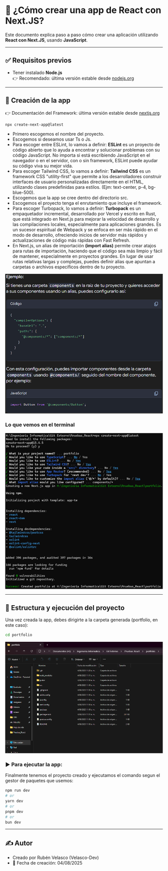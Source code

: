 # 🚀 ¿Cómo crear una app de React con Next.JS?

Este documento explica paso a paso cómo crear una aplicación utilizando **React con Next.JS**, usando  **JavaScript**.

---

## ✅ Requisitos previos

- Tener instalado **Node.js**  
  👉 Recomendado: última versión estable desde [nodejs.org](https://nodejs.org/)

---

## 🎯 Creación de la app

👉 Documentación del Framework: última versión estable desde [nextjs.org](https://nextjs.org/docs/app/getting-started/installation)

```bash
npx create-next-app@latest
```

- Primero escogemos el nombre del proyecto.
- Escogemos si deseamos usar Ts o Js.
- Para escoger entre ESLint, lo vamos a definir: **ESLint** es un proyecto de código abierto que lo ayuda a encontrar y solucionar problemas con su código JavaScript. No importa si está escribiendo JavaScript en el navegador o en el servidor, con o sin framework, ESLint puede ayudar su código viva su mejor vida.
- Para escoger Tailwind CSS, lo vamos a definir: **Tailwind CSS** es un framework CSS "utility-first" que permite a los desarrolladores construir interfaces de usuario personalizadas directamente en el HTML, utilizando clases predefinidas para estilos. (Ejm: text-center, p-4, bg-blue-500).
- Escogemos que la app se cree dentro del directorio src.
- Escogemos el proyecto tenga el enrutamiento que incluye el framework. 
- Para escoger Turbopack, lo vamos a definir: **Turbopack** es un empaquetador incremental, desarrollado por Vercel y escrito en Rust, que está integrado en Next.js para mejorar la velocidad de desarrollo y las compilaciones locales, especialmente para aplicaciones grandes. Es un sucesor espiritual de Webpack y se enfoca en ser más rápido en el modo de desarrollo, ofreciendo inicios de servidor más rápidos y actualizaciones de código más rápidas con Fast Refresh. 
- En Next.js, un alias de importación **(import alias)** permite crear atajos para rutas de importación, haciendo que el código sea más limpio y fácil de mantener, especialmente en proyectos grandes. En lugar de usar rutas relativas largas y complejas, puedes definir alias que apuntan a carpetas o archivos específicos dentro de tu proyecto. 

![Ejemplo de Alias](assets/images/2.png "Ejemplo de Alias")

### Lo que vemos en el terminal

![Creación de la App](assets/images/1.png "Creación de la App")

---

## 📁 Estructura y ejecución del proyecto

Una vez creada la app, debes dirigirte a la carpeta generada (portfolio, en este caso):

```bash
cd portfolio
```

![Directorio de la App](assets/images/3.png "Directorio de la App")

### ▶️ Para ejecutar la app:

Finalmente tenemos el proyecto creado y ejecutamos el comando segun el gestor de paquetes que usemos:

```bash
npm run dev
# or
yarn dev
# or
pnpm dev
# or
bun dev
```

---

## ✍️ Autor

- Creado por Rubén Velasco (Velasco-Dev)
- 📅 Fecha de creación: 04/08/2025

